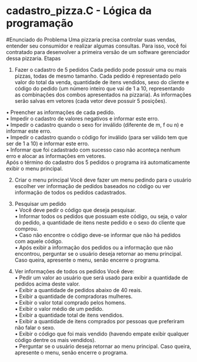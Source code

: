 # cadastro_pizza.C - Lógica da programação
#Enunciado do Problema
Uma pizzaria precisa controlar suas vendas, entender seu consumidor e realizar
algumas consultas. Para isso, você foi contratado para desenvolver a primeira
versão de um software gerenciador dessa pizzaria.
Etapas

1. Fazer o cadastro de 5 pedidos
Cada pedido pode possuir uma ou mais pizzas, todas de mesmo tamanho.
Cada pedido é representado pelo valor do total da venda, quantidade de itens
vendidos, sexo do cliente e código do pedido (um número inteiro que vai de 1 a
10, representando as combinações dos combos apresentados na pizzaria). As
informações serão salvas em vetores (cada vetor deve possuir 5 posições).

  • Preencher as informações de cada pedido.<br>
  • Impedir o cadastro de valores negativos e informar este erro.<br>
  • Impedir o cadastro quando o sexo for inválido (diferente de m, f ou n) e
  informar este erro.<br>
  • Impedir o cadastro quando o código for inválido (para ser válido tem que
  ser de 1 a 10) e informar este erro.<br>
  • Informar que foi cadastrado com sucesso caso não aconteça nenhum erro
  e alocar as informações em vetores.<br>
  Após o término do cadastro dos 5 pedidos o programa irá automaticamente
  exibir o menu principal.<br>

2. Criar o menu principal
Você deve fazer um menu pedindo para o usuário escolher ver informação de
pedidos baseados no código ou ver informação de todos os pedidos
cadastrados.

3. Pesquisar um pedido<br>
  • Você deve pedir o código que deseja pesquisar.<br>
  • Informar todos os pedidos que possuam este código, ou seja, o valor do
  pedido, a quantidade de itens neste pedido e o sexo do cliente que
  comprou.<br>
  • Caso não encontre o código deve-se informar que não há pedidos com
  aquele código.<br>
  • Após exibir a informação dos pedidos ou a informação que não encontrou,
  perguntar se o usuário deseja retornar ao menu principal. Caso queira,
  apresente o menu, senão encerre o programa.<br>

4. Ver informações de todos os pedidos
Você deve:<br>
• Pedir um valor ao usuário que será usado para exibir a quantidade de
pedidos acima deste valor.<br>
• Exibir a quantidade de pedidos abaixo de 40 reais.<br>
• Exibir a quantidade de compradoras mulheres.<br>
• Exibir o valor total comprado pelos homens.<br>
• Exibir o valor médio de um pedido.<br>
• Exibir a quantidade total de itens vendidos.<br>
• Exibir a quantidade de itens comprados por pessoas que preferiram não
falar o sexo.<br>
• Exibir o código que foi mais vendido (havendo empate exibir qualquer
código dentre os mais vendidos).<br>
• Perguntar se o usuário deseja retornar ao menu principal. Caso queira,
apresente o menu, senão encerre o programa.<br>
